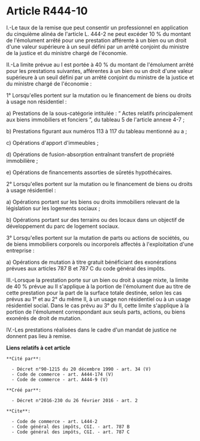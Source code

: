 # Article R444-10

I.-Le taux de la remise que peut consentir un professionnel en application du cinquième alinéa de l'article L. 444-2 ne peut
excéder 10 % du montant de l'émolument arrêté pour une prestation afférente à un bien ou un droit d'une valeur supérieure à
un seuil défini par un arrêté conjoint du ministre de la justice et du ministre chargé de l'économie. 

II.-La limite prévue au I est portée à 40 % du montant de l'émolument arrêté pour les prestations suivantes, afférentes à un
bien ou un droit d'une valeur supérieure à un seuil défini par un arrêté conjoint du ministre de la justice et du ministre
chargé de l'économie : 

1° Lorsqu'elles portent sur la mutation ou le financement de biens ou droits à usage non résidentiel : 

a) Prestations de la sous-catégorie intitulée : “ Actes relatifs principalement aux biens immobiliers et fonciers ”, du
tableau 5 de l'article annexe 4-7 ; 

b) Prestations figurant aux numéros 113 à 117 du tableau mentionné au a ; 

c) Opérations d'apport d'immeubles ; 

d) Opérations de fusion-absorption entraînant transfert de propriété immobilière ; 

e) Opérations de financements assorties de sûretés hypothécaires. 

2° Lorsqu'elles portent sur la mutation ou le financement de biens ou droits à usage résidentiel : 

a) Opérations portant sur les biens ou droits immobiliers relevant de la législation sur les logements sociaux ; 

b) Opérations portant sur des terrains ou des locaux dans un objectif de développement du parc de logement sociaux. 

3° Lorsqu'elles portent sur la mutation de parts ou actions de sociétés, ou de biens immobiliers corporels ou incorporels
affectés à l'exploitation d'une entreprise : 

a) Opérations de mutation à titre gratuit bénéficiant des exonérations prévues aux articles 787 B et 787 C du code général
des impôts. 

III.-Lorsque la prestation porte sur un bien ou droit à usage mixte, la limite de 40 % prévue au II s'applique à la portion
de l'émolument due au titre de cette prestation pour la part de la surface totale destinée, selon les cas prévus au 1° et au
2° du même II, à un usage non résidentiel ou à un usage résidentiel social. Dans le cas prévu au 3° du II, cette limite
s'applique à la portion de l'émolument correspondant aux seuls parts, actions, ou biens exonérés de droit de mutation. 

IV.-Les prestations réalisées dans le cadre d'un mandat de justice ne donnent pas lieu à remise.

**Liens relatifs à cet article**

	**Cité par**:

	  - Décret n°90-1215 du 20 décembre 1990 - art. 34 (V)
	  - Code de commerce - art. A444-174 (V)
	  - Code de commerce - art. A444-9 (V)

	**Créé par**:

	  - Décret n°2016-230 du 26 février 2016 - art. 2

	**Cite**:

	  - Code de commerce - art. L444-2
	  - Code général des impôts, CGI. - art. 787 B
	  - Code général des impôts, CGI. - art. 787 C
